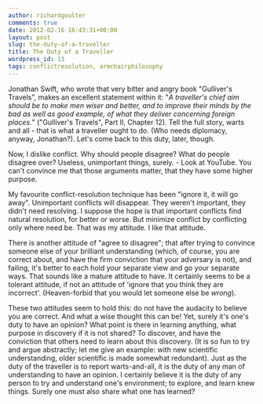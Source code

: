 ```yaml
---
author: richardgoulter
comments: true
date: 2012-02-16 16:43:31+00:00
layout: post
slug: the-duty-of-a-traveller
title: The Duty of a Traveller
wordpress_id: 13
tags: conflictresolution, armchairphilosophy
---
```


Jonathan Swift, who wrote that very bitter and angry book "Gulliver's Travels", makes an excellent statement within it:
"_A traveller's chief aim should be to make men wiser and better, and to improve their minds by the bad as well as good example, of what they deliver concerning foreign places._" ("Gulliver's Travels", Part II, Chapter 12).
Tell the full story, warts and all - that is what a traveller ought to do. (Who needs diplomacy, anyway, Jonathan?).
Let's come back to this duty, later, though.

Now, I dislike conflict. Why should people disagree? What do people disagree over? Useless, unimportant things, surely. - Look at YouTube. You can't convince me that those arguments matter, that they have some higher purpose.

My favourite conflict-resolution technique has been "ignore it, it will go away". Unimportant conflicts will disappear. They weren't important, they didn't need resolving. I suppose the hope is that important conflicts find natural resolution, for better or worse. But minimize conflict by conflicting only where need be.
That was my attitude. I like that attitude.

There is another attitude of "agree to disagree"; that after trying to convince someone else of your brilliant understanding (which, of course, you are correct about, and have the firm conviction that your adversary is not), and failing, it's better to each hold your separate view and go your separate ways.
That sounds like a mature attitude to have. It certainly seems to be a tolerant attitude, if not an attitude of 'ignore that you think they are incorrect'. (Heaven-forbid that you would let someone else be _wrong_).

These two attitudes seem to hold this: do not have the audacity to believe you are correct. And what a wise thought this can be!
Yet, surely it's one's duty to have an opinion? What point is there in learning anything, what purpose in discovery if it is not shared? To discover, and have the conviction that others need to learn about this discovery. (It is so fun to try and argue abstractly; let me give an example: with new scientific understanding, older scientific is made somewhat redundant).
Just as the duty of the traveller is to report warts-and-all, it is the duty of any man of understanding to have an opinion.
I certainly believe it is the duty of any person to try and understand one's environment; to explore, and learn knew things. Surely one must also share what one has learned?
